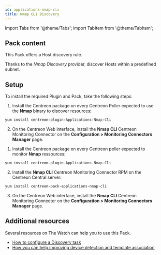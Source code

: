 ```yaml
---
id: applications-nmap-cli
title: Nmap CLI Discovery
---
```

import Tabs from '@theme/Tabs';
import TabItem from '@theme/TabItem';


## Pack content

This Pack offers a Host discovery rule.

Thanks to the *Nmap Discovery* provider, discover Hosts within a predefined subnet. 

## Setup

To install the required Plugin and Pack, take the following steps: 

<Tabs groupId="sync">
<TabItem value="Online Licence" label="Online Licence">

1. Install the Centreon package on every Centreon Poller expected to use the **Nmap** binary to discover resources:

```bash
yum install centreon-plugin-Applications-Nmap-Cli
```

2. On the Centreon Web interface, install the **Nmap CLI** Centreon Monitoring Connector on the **Configuration > Monitoring Connectors Manager** page.

</TabItem>
<TabItem value="Offline License" label="Offline License">

1. Install the Centreon package on every Centreon poller expected to monitor **Nmap** ressources:

```bash
yum install centreon-plugin-Applications-Nmap-Cli
```

2. Install the **Nmap CLI** Centreon Monitoring Connector RPM on the Centreon Central server:

```bash
yum install centreon-pack-applications-nmap-cli
```

3. On the Centreon Web interface, install the **Nmap CLI** Centreon Monitoring Connector on the **Configuration > Monitoring Connectors Manager** page.

</TabItem>
</Tabs>

## Additional resources

Several resources on The Watch can help you to use this Pack. 

- [How to configure a Discovery task](https://thewatch.centreon.com/product-how-to-21/discovery-pack-speed-up-your-monitoring-and-make-it-more-reliable-using-the-new-nmap-discovery-tools-149)
- [How you can help improving device detection and template association](https://thewatch.centreon.com/product-how-to-21/network-discovery-nmap-snmp-how-does-it-work-and-how-can-you-help-162)